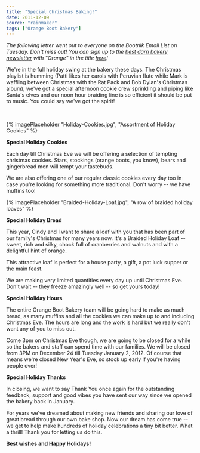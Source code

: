 ```yaml
---
title: "Special Christmas Baking!"
date: 2011-12-09
source: "rainmaker"
tags: ["Orange Boot Bakery"]
---
```


_The following letter went out to everyone on the Bootnik Email List on Tuesday. Don't miss out! You can sign up to the [best darn bakery newsletter](http://eepurl.com/eQeI) with "Orange" in the title [here](http://eepurl.com/eQeI)!_

We're in the full holiday swing at the bakery these days. The Christmas playlist is humming (Patti likes her carols with Peruvian flute while Mark is waffling between Christmas with the Rat Pack and Bob Dylan's Christmas album), we've got a special afternoon cookie crew sprinkling and piping like Santa's elves and our noon hour braiding line is so efficient it should be put to music. You could say we've got the spirit!

 

{% imagePlaceholder "Holiday-Cookies.jpg", "Assortment of Holiday Cookies" %}

**Special Holiday Cookies**

Each day till Christmas Eve we will be offering a selection of tempting christmas cookies. Stars, stockings (orange boots, you know), bears and gingerbread men will tempt your tastebuds.

We are also offering one of our regular classic cookies every day too in case you're looking for something more traditional. Don't worry -- we have muffins too!

{% imagePlaceholder "Braided-Holiday-Loaf.jpg", "A row of braided holiday loaves" %}


**Special Holiday Bread**

This year, Cindy and I want to share a loaf with you that has been part of our family's Christmas for many years now. It's a Braided Holiday Loaf -- sweet, rich and silky, chock full of cranberries and walnuts and with a delightful hint of orange.

This attractive loaf is perfect for a house party, a gift, a pot luck supper or the main feast.

We are making very limited quantities every day up until Christmas Eve. Don't wait -- they freeze amazingly well -- so get yours today!

**Special Holiday Hours**

The entire Orange Boot Bakery team will be going hard to make as much bread, as many muffins and all the cookies we can make up to and including Christmas Eve. The hours are long and the work is hard but we really don't want any of you to miss out.

Come 3pm on Christmas Eve though, we are going to be closed for a while so the bakers and staff can spend time with our families. We will be closed from 3PM on December 24 till Tuesday January 2, 2012. Of course that means we're closed New Year's Eve, so stock up early if you're having people over!

**Special Holiday Thanks**

In closing, we want to say Thank You once again for the outstanding feedback, support and good vibes you have sent our way since we opened the bakery back in January.

For years we've dreamed about making new friends and sharing our love of great bread through our own bake shop. Now our dream has come true -- we get to help make hundreds of holiday celebrations a tiny bit better. What a thrill! Thank you for letting us do this.

**Best wishes and Happy Holidays!**
